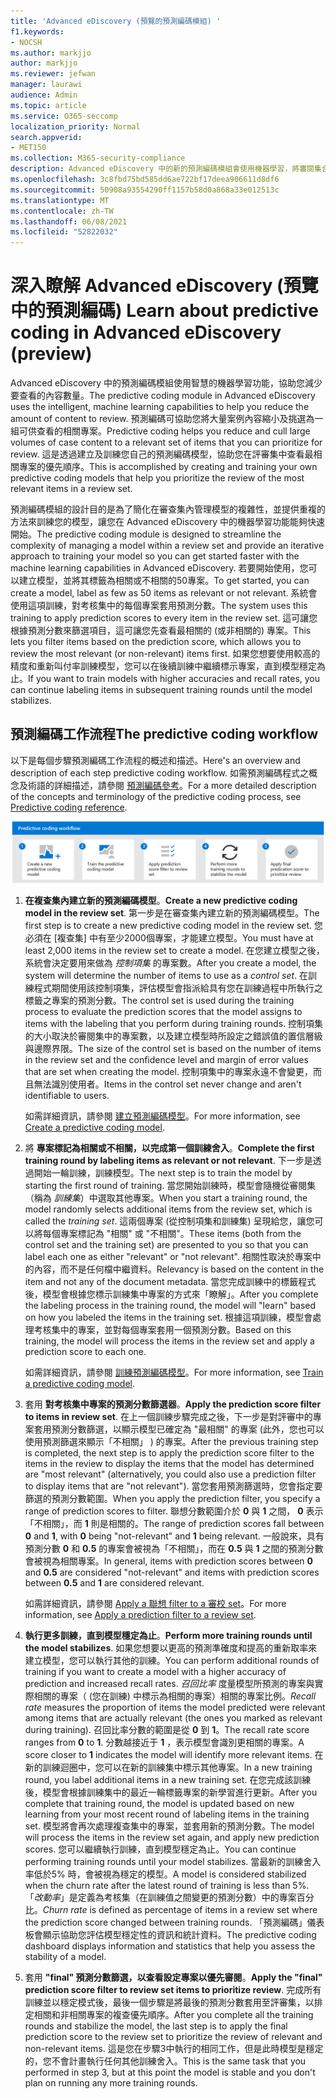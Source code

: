 ```yaml
---
title: 'Advanced eDiscovery (預覽的預測編碼模組) '
f1.keywords:
- NOCSH
ms.author: markjjo
author: markjjo
ms.reviewer: jefwan
manager: laurawi
audience: Admin
ms.topic: article
ms.service: O365-seccomp
localization_priority: Normal
search.appverid:
- MET150
ms.collection: M365-security-compliance
description: Advanced eDiscovery 中的新的預測編碼模組會使用機器學習，將審閱集合中的專案，分析為與您的案例或調查相關的專案。
ms.openlocfilehash: 3c8fbd75bd585dd6ae722bf17deea906611d8df6
ms.sourcegitcommit: 50908a93554290ff1157b58d0a868a33e012513c
ms.translationtype: MT
ms.contentlocale: zh-TW
ms.lasthandoff: 06/08/2021
ms.locfileid: "52822032"
---
```

# <a name="learn-about-predictive-coding-in-advanced-ediscovery-preview"></a><span data-ttu-id="41fe8-103">深入瞭解 Advanced eDiscovery (預覽中的預測編碼) </span><span class="sxs-lookup"><span data-stu-id="41fe8-103">Learn about predictive coding in Advanced eDiscovery (preview)</span></span>

<span data-ttu-id="41fe8-104">Advanced eDiscovery 中的預測編碼模組使用智慧的機器學習功能，協助您減少要查看的內容數量。</span><span class="sxs-lookup"><span data-stu-id="41fe8-104">The predictive coding module in Advanced eDiscovery uses the intelligent, machine learning capabilities to help you reduce the amount of content to review.</span></span> <span data-ttu-id="41fe8-105">預測編碼可協助您將大量案例內容縮小及挑選為一組可供查看的相關專案。</span><span class="sxs-lookup"><span data-stu-id="41fe8-105">Predictive coding helps you reduce and cull large volumes of case content to a relevant set of items that you can prioritize for review.</span></span> <span data-ttu-id="41fe8-106">這是透過建立及訓練您自己的預測編碼模型，協助您在評審集中查看最相關專案的優先順序。</span><span class="sxs-lookup"><span data-stu-id="41fe8-106">This is accomplished by creating and training your own predictive coding models that help you prioritize the review of the most relevant items in a review set.</span></span>

<span data-ttu-id="41fe8-107">預測編碼模組的設計目的是為了簡化在審查集內管理模型的複雜性，並提供重複的方法來訓練您的模型，讓您在 Advanced eDiscovery 中的機器學習功能能夠快速開始。</span><span class="sxs-lookup"><span data-stu-id="41fe8-107">The predictive coding module is designed to streamline the complexity of managing a model within a review set and provide an iterative approach to training your model so you can get started faster with the machine learning capabilities in Advanced eDiscovery.</span></span> <span data-ttu-id="41fe8-108">若要開始使用，您可以建立模型，並將其標籤為相關或不相關的50專案。</span><span class="sxs-lookup"><span data-stu-id="41fe8-108">To get started, you can create a model, label as few as 50 items as relevant or not relevant.</span></span> <span data-ttu-id="41fe8-109">系統會使用這項訓練，對考核集中的每個專案套用預測分數。</span><span class="sxs-lookup"><span data-stu-id="41fe8-109">The system uses this training to apply prediction scores to every item in the review set.</span></span> <span data-ttu-id="41fe8-110">這可讓您根據預測分數來篩選項目，這可讓您先查看最相關的 (或非相關的) 專案。</span><span class="sxs-lookup"><span data-stu-id="41fe8-110">This lets you filter items based on the prediction score, which  allows you to review the most relevant (or non-relevant) items first.</span></span> <span data-ttu-id="41fe8-111">如果您想要使用較高的精度和重新叫付率訓練模型，您可以在後續訓練中繼續標示專案，直到模型穩定為止。</span><span class="sxs-lookup"><span data-stu-id="41fe8-111">If you want to train models with higher accuracies and recall rates, you can continue labeling items in subsequent training rounds until the model stabilizes.</span></span>  

## <a name="the-predictive-coding-workflow"></a><span data-ttu-id="41fe8-112">預測編碼工作流程</span><span class="sxs-lookup"><span data-stu-id="41fe8-112">The predictive coding workflow</span></span>

<span data-ttu-id="41fe8-113">以下是每個步驟預測編碼工作流程的概述和描述。</span><span class="sxs-lookup"><span data-stu-id="41fe8-113">Here's an overview and description of each step predictive coding workflow.</span></span> <span data-ttu-id="41fe8-114">如需預測編碼程式之概念及術語的詳細描述，請參閱 [預測編碼參考](predictive-coding-reference.md)。</span><span class="sxs-lookup"><span data-stu-id="41fe8-114">For a more detailed description of the concepts and terminology of the predictive coding process, see [Predictive coding reference](predictive-coding-reference.md).</span></span>

![預測編碼工作流程](..\media\PredictiveCodingWorkflow.png)

1. <span data-ttu-id="41fe8-116">**在複查集內建立新的預測編碼模型**。</span><span class="sxs-lookup"><span data-stu-id="41fe8-116">**Create a new predictive coding model in the review set**.</span></span> <span data-ttu-id="41fe8-117">第一步是在審查集內建立新的預測編碼模型。</span><span class="sxs-lookup"><span data-stu-id="41fe8-117">The first step is to create a new predictive coding model in the review set.</span></span> <span data-ttu-id="41fe8-118">您必須在 [複查集] 中有至少2000個專案，才能建立模型。</span><span class="sxs-lookup"><span data-stu-id="41fe8-118">You must have at least 2,000 items in the review set to create a model.</span></span> <span data-ttu-id="41fe8-119">在您建立模型之後，系統會決定要用來做為 *控制項集* 的專案數。</span><span class="sxs-lookup"><span data-stu-id="41fe8-119">After you create a model, the system will determine the number of items to use as a *control set*.</span></span> <span data-ttu-id="41fe8-120">在訓練程式期間使用該控制項集，評估模型會指派給具有您在訓練過程中所執行之標籤之專案的預測分數。</span><span class="sxs-lookup"><span data-stu-id="41fe8-120">The control set is used during the training process to evaluate the prediction scores that the model assigns to items with the labeling that you perform during training rounds.</span></span> <span data-ttu-id="41fe8-121">控制項集的大小取決於審閱集中的專案數，以及建立模型時所設定之錯誤值的置信層級與邊際界限。</span><span class="sxs-lookup"><span data-stu-id="41fe8-121">The size of the control set is based on the number of items in the review set and the confidence level and margin of error values that are set when creating the model.</span></span> <span data-ttu-id="41fe8-122">控制項集中的專案永遠不會變更，而且無法識別使用者。</span><span class="sxs-lookup"><span data-stu-id="41fe8-122">Items in the control set never change and aren't identifiable to users.</span></span>

   <span data-ttu-id="41fe8-123">如需詳細資訊，請參閱 [建立預測編碼模型](predictive-coding-create-model.md)。</span><span class="sxs-lookup"><span data-stu-id="41fe8-123">For more information, see [Create a predictive coding model](predictive-coding-create-model.md).</span></span>

2. <span data-ttu-id="41fe8-124">將 **專案標記為相關或不相關，以完成第一個訓練舍入**。</span><span class="sxs-lookup"><span data-stu-id="41fe8-124">**Complete the first training round by labeling items as relevant or not relevant**.</span></span> <span data-ttu-id="41fe8-125">下一步是透過開始一輪訓練，訓練模型。</span><span class="sxs-lookup"><span data-stu-id="41fe8-125">The next step is to train the model by starting the first round of training.</span></span> <span data-ttu-id="41fe8-126">當您開始訓練時，模型會隨機從審閱集（稱為 *訓練集*）中選取其他專案。</span><span class="sxs-lookup"><span data-stu-id="41fe8-126">When you start a training round, the model randomly selects additional items from the review set, which is called the *training set*.</span></span> <span data-ttu-id="41fe8-127">這兩個專案 (從控制項集和訓練集) 呈現給您，讓您可以將每個專案標記為 "相關" 或 "不相關"。</span><span class="sxs-lookup"><span data-stu-id="41fe8-127">These items (both from the control set and the training set) are presented to you so that you can label each one as either "relevant" or "not relevant".</span></span> <span data-ttu-id="41fe8-128">相關性取決於專案中的內容，而不是任何檔中繼資料。</span><span class="sxs-lookup"><span data-stu-id="41fe8-128">Relevancy is based on the content in the item and not any of the document metadata.</span></span> <span data-ttu-id="41fe8-129">當您完成訓練中的標籤程式後，模型會根據您標示訓練集中專案的方式來「瞭解」。</span><span class="sxs-lookup"><span data-stu-id="41fe8-129">After you complete the labeling process in the training round, the model will "learn" based on how you labeled the items in the training set.</span></span> <span data-ttu-id="41fe8-130">根據這項訓練，模型會處理考核集中的專案，並對每個專案套用一個預測分數。</span><span class="sxs-lookup"><span data-stu-id="41fe8-130">Based on this training, the model will process the items in the review set and apply a prediction score to each one.</span></span>

   <span data-ttu-id="41fe8-131">如需詳細資訊，請參閱 [訓練預測編碼模型](predictive-coding-train-model.md)。</span><span class="sxs-lookup"><span data-stu-id="41fe8-131">For more information, see [Train a predictive coding model](predictive-coding-train-model.md).</span></span>

3. <span data-ttu-id="41fe8-132">套用 **對考核集中專案的預測分數篩選器**。</span><span class="sxs-lookup"><span data-stu-id="41fe8-132">**Apply the prediction score filter to items in review set**.</span></span> <span data-ttu-id="41fe8-133">在上一個訓練步驟完成之後，下一步是對評審中的專案套用預測分數篩選，以顯示模型已確定為 "最相關" 的專案 (此外，您也可以使用預測篩選來顯示「不相關」 ) 的專案。</span><span class="sxs-lookup"><span data-stu-id="41fe8-133">After the previous training step is completed, the next step is to apply the prediction score filter to the items in the review to display the items that the model has determined are "most relevant" (alternatively, you could also use a prediction filter to display items that are "not relevant").</span></span> <span data-ttu-id="41fe8-134">當您套用預測篩選時，您會指定要篩選的預測分數範圍。</span><span class="sxs-lookup"><span data-stu-id="41fe8-134">When you apply the prediction filter, you specify a range of prediction scores to filter.</span></span> <span data-ttu-id="41fe8-135">聯想分數範圍介於 **0** 與 **1** 之間， **0** 表示「不相關」，而 **1** 則是相關的。</span><span class="sxs-lookup"><span data-stu-id="41fe8-135">The range of prediction scores fall between **0** and **1**, with **0** being "not-relevant" and **1** being relevant.</span></span> <span data-ttu-id="41fe8-136">一般說來，具有預測分數 **0** 和 **0.5** 的專案會被視為「不相關」，而在 **0.5** 與 **1** 之間的預測分數會被視為相關專案。</span><span class="sxs-lookup"><span data-stu-id="41fe8-136">In general, items with prediction scores between **0** and **0.5** are considered "not-relevant" and items with prediction scores between **0.5** and **1** are considered relevant.</span></span>

   <span data-ttu-id="41fe8-137">如需詳細資訊，請參閱 [Apply a 聯想 filter to a 審校 set](predictive-coding-apply-prediction-filter.md)。</span><span class="sxs-lookup"><span data-stu-id="41fe8-137">For more information, see [Apply a prediction filter to a review set](predictive-coding-apply-prediction-filter.md).</span></span>

4. <span data-ttu-id="41fe8-138">**執行更多訓練，直到模型穩定為止**。</span><span class="sxs-lookup"><span data-stu-id="41fe8-138">**Perform more training rounds until the model stabilizes**.</span></span> <span data-ttu-id="41fe8-139">如果您想要以更高的預測準確度和提高的重新取率來建立模型，您可以執行其他的訓練。</span><span class="sxs-lookup"><span data-stu-id="41fe8-139">You can perform additional rounds of training if you want to create a model with a higher accuracy of prediction and increased recall rates.</span></span> <span data-ttu-id="41fe8-140">*召回比率* 度量模型所預測的專案與實際相關的專案（ (您在訓練) 中標示為相關的專案）相關的專案比例。</span><span class="sxs-lookup"><span data-stu-id="41fe8-140">*Recall rate* measures the proportion of items the model predicted were relevant among items that are actually relevant (the ones you marked as relevant during training).</span></span> <span data-ttu-id="41fe8-141">召回比率分數的範圍是從 **0** 到 **1**。</span><span class="sxs-lookup"><span data-stu-id="41fe8-141">The recall rate score ranges from **0** to **1**.</span></span> <span data-ttu-id="41fe8-142">分數越接近于 **1** ，表示模型會識別更相關的專案。</span><span class="sxs-lookup"><span data-stu-id="41fe8-142">A score closer to **1** indicates the model will identify more relevant items.</span></span> <span data-ttu-id="41fe8-143">在新的訓練迴圈中，您可以在新的訓練集中標示其他專案。</span><span class="sxs-lookup"><span data-stu-id="41fe8-143">In a new training round, you label additional items in a new training set.</span></span> <span data-ttu-id="41fe8-144">在您完成該訓練後，模型會根據訓練集中的最近一輪標籤專案的新學習進行更新。</span><span class="sxs-lookup"><span data-stu-id="41fe8-144">After you complete that training round, the model is updated based on new learning from your most recent round of labeling items in the training set.</span></span> <span data-ttu-id="41fe8-145">模型將會再次處理複查集中的專案，並套用新的預測分數。</span><span class="sxs-lookup"><span data-stu-id="41fe8-145">The model will process the items in the review set again, and apply new prediction scores.</span></span> <span data-ttu-id="41fe8-146">您可以繼續執行訓練，直到模型穩定為止。</span><span class="sxs-lookup"><span data-stu-id="41fe8-146">You can continue performing training rounds until your model stabilizes.</span></span> <span data-ttu-id="41fe8-147">當最新的訓練舍入率低於5% 時，會被視為穩定的模型。</span><span class="sxs-lookup"><span data-stu-id="41fe8-147">A model is considered stabilized when the churn rate after the latest round of training is less than 5%.</span></span> <span data-ttu-id="41fe8-148">「*改動率*」是定義為考核集（在訓練值之間變更的預測分數）中的專案百分比。</span><span class="sxs-lookup"><span data-stu-id="41fe8-148">*Churn rate* is defined as percentage of items in a review set where the prediction score changed between training rounds.</span></span> <span data-ttu-id="41fe8-149">「預測編碼」儀表板會顯示協助您評估模型穩定性的資訊和統計資料。</span><span class="sxs-lookup"><span data-stu-id="41fe8-149">The predictive coding dashboard displays information and statistics that help you assess the stability of a model.</span></span>

5. <span data-ttu-id="41fe8-150">套用 **"final" 預測分數篩選，以查看設定專案以優先審閱**。</span><span class="sxs-lookup"><span data-stu-id="41fe8-150">**Apply the "final" prediction score filter to review set items to prioritize review**.</span></span> <span data-ttu-id="41fe8-151">完成所有訓練並以穩定模式後，最後一個步驟是將最後的預測分數套用至評審集，以排定相關和非相關專案的複查優先順序。</span><span class="sxs-lookup"><span data-stu-id="41fe8-151">After you complete all the training rounds and stabilize the model, the last step is to apply the final prediction score to the review set to prioritize the review of relevant and non-relevant items.</span></span> <span data-ttu-id="41fe8-152">這是您在步驟3中執行的相同工作，但是此時模型是穩定的，您不會計畫執行任何其他訓練舍入。</span><span class="sxs-lookup"><span data-stu-id="41fe8-152">This is the same task that you performed in step 3, but at this point the model is stable and you don't plan on running any more training rounds.</span></span>
